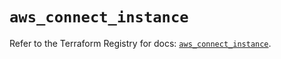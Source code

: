 # `aws_connect_instance`

Refer to the Terraform Registry for docs: [`aws_connect_instance`](https://registry.terraform.io/providers/hashicorp/aws/5.39.0/docs/resources/connect_instance).
